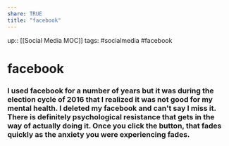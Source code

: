 ```yaml
---
share: TRUE
title: "facebook"
---
```


up:: [[Social Media MOC]]
tags: #socialmedia #facebook


# facebook
### I used facebook for a number of years but it was during the election cycle of 2016 that I realized it was not good for my mental health.  I deleted my facebook and can't say I miss it.  There is definitely psychological resistance that gets in the way of actually doing it.  Once you click the button, that fades quickly as the anxiety you were experiencing fades.


